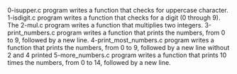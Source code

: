 0-isupper.c program writes a function that checks for uppercase character.
1-isdigit.c program writes  a function that checks for a digit (0 through 9).
The 2-mul.c program writes a function that multiplies two integers.
3-print_numbers.c program writes a function that prints the numbers, from 0 to 9, followed by a new line.
4-print_most_numbers.c program writes a function that prints the numbers, from 0 to 9, followed by a new line without 2 and 4 printed
5-more_numbers.c program writes a function that prints 10 times the numbers, from 0 to 14, followed by a new line.
